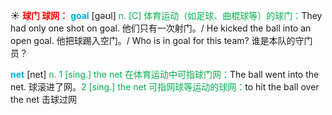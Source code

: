 ☀ <font color="red">**球门 球网：**</font>
<font color="sky blue">**goal**</font> [ɡəʊl] 
<font color="#00b050">n. [C] 体育运动（如足球、曲棍球等）的球门：</font>They had only one shot on goal. 他们只有一次射门。/ He kicked the ball into an open goal. 他把球踢入空门。/ Who is in goal for this team? 谁是本队的守门员？

<font color="sky blue">**net**</font> [net] 
<font color="#00b050">n. 1 [sing.] the net 在体育运动中可指球门网：</font>The ball went into the net. 球滚进了网。<font color="#00b050">2 [sing.] the net 可指网球等运动的球网：</font>to hit the ball over the net 击球过网
